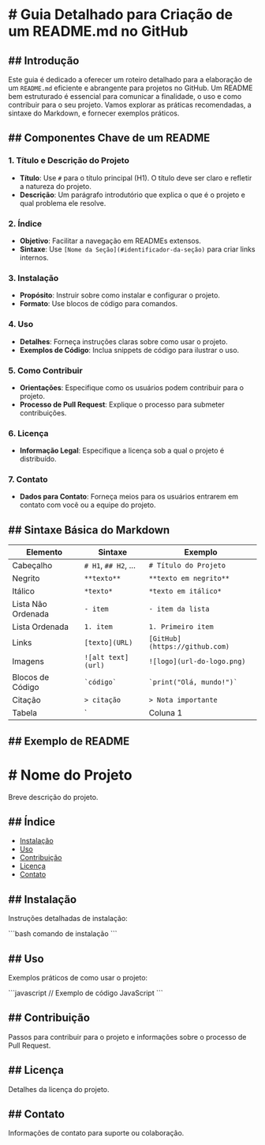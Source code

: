 # # Guia Detalhado para Criação de um README.md no GitHub

## ## Introdução

Este guia é dedicado a oferecer um roteiro detalhado para a elaboração de um `README.md` eficiente e abrangente para projetos no GitHub. Um README bem estruturado é essencial para comunicar a finalidade, o uso e como contribuir para o seu projeto. Vamos explorar as práticas recomendadas, a sintaxe do Markdown, e fornecer exemplos práticos.

## ## Componentes Chave de um README

### 1. Título e Descrição do Projeto
- **Título**: Use `#` para o título principal (H1). O título deve ser claro e refletir a natureza do projeto.
- **Descrição**: Um parágrafo introdutório que explica o que é o projeto e qual problema ele resolve.

### 2. Índice
- **Objetivo**: Facilitar a navegação em READMEs extensos.
- **Sintaxe**: Use `[Nome da Seção](#identificador-da-seção)` para criar links internos.

### 3. Instalação
- **Propósito**: Instruir sobre como instalar e configurar o projeto.
- **Formato**: Use blocos de código para comandos.

### 4. Uso
- **Detalhes**: Forneça instruções claras sobre como usar o projeto.
- **Exemplos de Código**: Inclua snippets de código para ilustrar o uso.

### 5. Como Contribuir
- **Orientações**: Especifique como os usuários podem contribuir para o projeto.
- **Processo de Pull Request**: Explique o processo para submeter contribuições.

### 6. Licença
- **Informação Legal**: Especifique a licença sob a qual o projeto é distribuído.

### 7. Contato
- **Dados para Contato**: Forneça meios para os usuários entrarem em contato com você ou a equipe do projeto.

## ## Sintaxe Básica do Markdown

| Elemento       | Sintaxe                      | Exemplo                     |
| -------------- | ---------------------------- | --------------------------- |
| Cabeçalho      | `# H1`, `## H2`, ...         | `# Título do Projeto`       |
| Negrito        | `**texto**`                  | `**texto em negrito**`      |
| Itálico        | `*texto*`                    | `*texto em itálico*`        |
| Lista Não Ordenada | `- item`                 | `- item da lista`           |
| Lista Ordenada | `1. item`                    | `1. Primeiro item`          |
| Links          | `[texto](URL)`               | `[GitHub](https://github.com)` |
| Imagens        | `![alt text](url)`           | `![logo](url-do-logo.png)`  |
| Blocos de Código | ``` `código` ```           | ``` `print("Olá, mundo!")` ``` |
| Citação        | `> citação`                  | `> Nota importante`         |
| Tabela         | `| Coluna 1 | Coluna 2 |`    | Veja a tabela acima        |

## ## Exemplo de README


# # Nome do Projeto

Breve descrição do projeto.

## ## Índice

- [Instalação](#instalação)
- [Uso](#uso)
- [Contribuição](#contribuição)
- [Licença](#licença)
- [Contato](#contato)

## ## Instalação

Instruções detalhadas de instalação:

\```bash
comando de instalação
\```

## ## Uso

Exemplos práticos de como usar o projeto:

\```javascript
// Exemplo de código JavaScript
\```

## ## Contribuição

Passos para contribuir para o projeto e informações sobre o processo de Pull Request.

## ## Licença

Detalhes da licença do projeto.

## ## Contato

Informações de contato para suporte ou colaboração.
